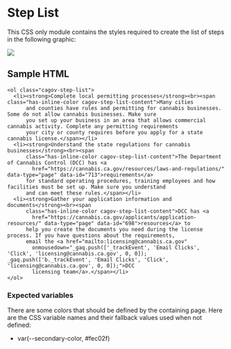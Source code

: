 # Step List

This CSS only module contains the styles required to create the list of steps in the following graphic:

<img src="https://raw.githubusercontent.com/cagov/design-system/main/components/step-list/img/step-list-screenshot.png" />


## Sample HTML

```
<ol class="cagov-step-list">
  <li><strong>Complete local permitting processes</strong><br><span class="has-inline-color cagov-step-list-content">Many cities
      and counties have rules and permitting for cannabis businesses. Some do not allow cannabis businesses. Make sure
      you set up your business in an area that allows commercial cannabis activity. Complete any permitting requirements
      your city or county requires before you apply for a state cannabis license.</span></li>
  <li><strong>Understand the state regulations for cannabis businesses</strong><br><span
      class="has-inline-color cagov-step-list-content">The Department of Cannabis Control (DCC) has <a
        href="https://cannabis.ca.gov/resources/laws-and-regulations/" data-type="page" data-id="713">requirements</a>
      for standard operating procedures, training employees and how facilities must be set up. Make sure you understand
      and can meet these rules.</span></li>
  <li><strong>Gather your application information and documents</strong><br><span
      class="has-inline-color cagov-step-list-content">DCC has <a
        href="https://cannabis.ca.gov/applicants/application-resources/" data-type="page" data-id="698">resources</a> to
      help you create the documents you need during the license process. If you have questions about the requirements,
      email the <a href="mailto:licensing@cannabis.ca.gov"
        onmousedown="_gaq.push(['_trackEvent', 'Email Clicks', 'Click', 'licensing@cannabis.ca.gov', 0, 0]); _gaq.push(['b._trackEvent', 'Email Clicks', 'Click', 'licensing@cannabis.ca.gov', 0, 0]);">DCC
        licensing team</a>.</span></li>
</ol>
```


### Expected variables

There are some colors that should be defined by the containing page. Here are the CSS variable names and their fallback values used when not defined:

- var(--secondary-color, #fec02f)
